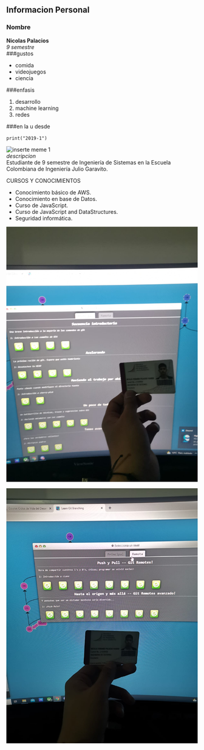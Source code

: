 ## Informacion Personal
### Nombre
**Nicolas Palacios**  
*9 semestre*  
###gustos  
- comida
- videojuegos
- ciencia  


###enfasis
1. desarrollo  
2. machine learning  
3. redes  

###en la u desde
~~~
print("2019-1")
~~~

[enlace wow]:https://www.linkedin.com/in/nicolas-palacios-5596aa21a/   

![inserte meme 1](/c/loki/la/meme.jpg)  
*descripcion*  
Estudiante de 9 semestre de Ingeniería de Sistemas en la Escuela   Colombiana de Ingeniería Julio Garavito.  

CURSOS Y CONOCIMIENTOS  

- Conocimiento básico de AWS.  
- Conocimiento en base de Datos.  
- Curso de JavaScript.  
- Curso de JavaScript and DataStructures.  
- Seguridad informática.  

![principal](principal.jpeg)   
   
![remota](remota.jpeg)    





